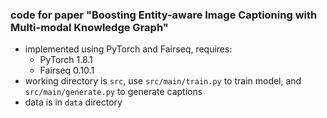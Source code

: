 ### code for paper "Boosting Entity-aware Image Captioning with Multi-modal Knowledge Graph"

- implemented using PyTorch and Fairseq, requires:
    - PyTorch 1.8.1
    - Fairseq 0.10.1
- working directory is `src`, use `src/main/train.py` to train model, and `src/main/generate.py` to generate captions
- data is in `data` directory